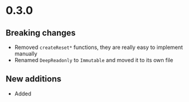 # 0.3.0

## Breaking changes

- Removed `createReset*` functions, they are really easy to implement manually
- Renamed `DeepReadonly` to `Immutable` and moved it to its own file

## New additions

- Added 